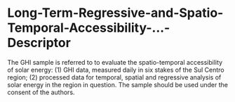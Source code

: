 # Long-Term-Regressive-and-Spatio-Temporal-Accessibility-...-Descriptor
The GHI sample is referred to to evaluate the spatio-temporal accessibility of solar energy: (1) GHI data, measured daily in six stakes of the Sul Centro region; (2) processed data for temporal, spatial and regressive analysis of solar energy in the region in question. The sample should be used under the consent of the authors.
